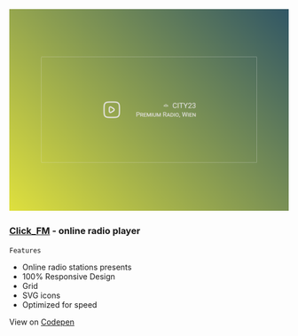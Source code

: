 <img src="preview/view.png">

### [Click_FM](https://click.vercel.app/) - online radio player ###

```
Features
```

- Online radio stations presents
- 100% Responsive Design
- Grid
- SVG icons 
- Optimized for speed

View on [Codepen](https://codepen.io/yojeero/details/dPbrJre)
